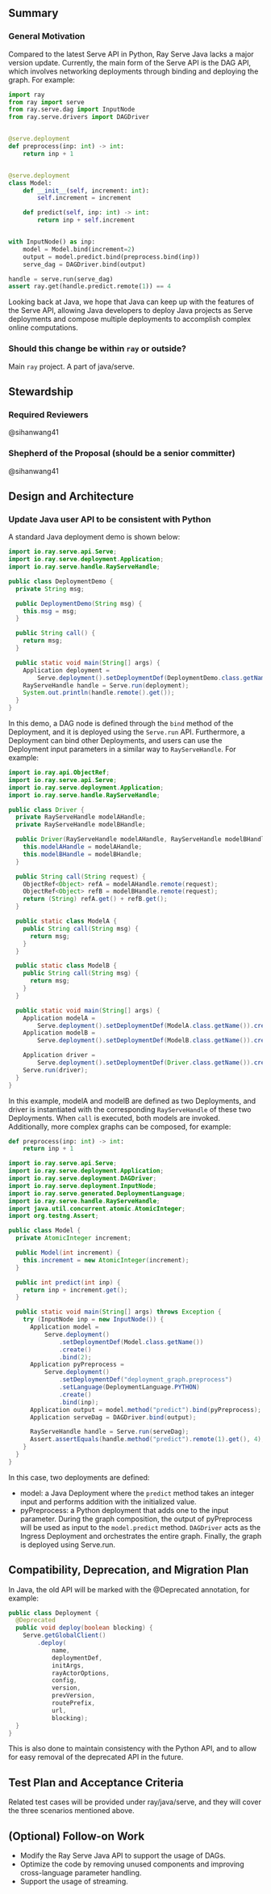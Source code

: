 ## Summary
### General Motivation
Compared to the latest Serve API in Python, Ray Serve Java lacks a major version update. Currently, the main form of the Serve API is the DAG API, which involves networking deployments through binding and deploying the graph. For example:
```python
import ray
from ray import serve
from ray.serve.dag import InputNode
from ray.serve.drivers import DAGDriver


@serve.deployment
def preprocess(inp: int) -> int:
    return inp + 1


@serve.deployment
class Model:
    def __init__(self, increment: int):
        self.increment = increment

    def predict(self, inp: int) -> int:
        return inp + self.increment


with InputNode() as inp:
    model = Model.bind(increment=2)
    output = model.predict.bind(preprocess.bind(inp))
    serve_dag = DAGDriver.bind(output)

handle = serve.run(serve_dag)
assert ray.get(handle.predict.remote(1)) == 4

```
Looking back at Java, we hope that Java can keep up with the features of the Serve API, allowing Java developers to deploy Java projects as Serve deployments and compose multiple deployments to accomplish complex online computations.
### Should this change be within `ray` or outside?
Main `ray` project. A part of java/serve.
## Stewardship

### Required Reviewers
@sihanwang41

### Shepherd of the Proposal (should be a senior committer)
@sihanwang41

## Design and Architecture

### Update Java user API to be consistent with Python
A standard Java deployment demo is shown below:
```java
import io.ray.serve.api.Serve;
import io.ray.serve.deployment.Application;
import io.ray.serve.handle.RayServeHandle;

public class DeploymentDemo {
  private String msg;

  public DeploymentDemo(String msg) {
    this.msg = msg;
  }

  public String call() {
    return msg;
  }

  public static void main(String[] args) {
    Application deployment =
        Serve.deployment().setDeploymentDef(DeploymentDemo.class.getName()).create().bind();
    RayServeHandle handle = Serve.run(deployment);
    System.out.println(handle.remote().get());
  }
}

```
In this demo, a DAG node is defined through the `bind` method of the Deployment, and it is deployed using the `Serve.run` API.
Furthermore, a Deployment can bind other Deployments, and users can use the Deployment input parameters in a similar way to `RayServeHandle`. For example:
```java
import io.ray.api.ObjectRef;
import io.ray.serve.api.Serve;
import io.ray.serve.deployment.Application;
import io.ray.serve.handle.RayServeHandle;

public class Driver {
  private RayServeHandle modelAHandle;
  private RayServeHandle modelBHandle;

  public Driver(RayServeHandle modelAHandle, RayServeHandle modelBHandle) {
    this.modelAHandle = modelAHandle;
    this.modelBHandle = modelBHandle;
  }

  public String call(String request) {
    ObjectRef<Object> refA = modelAHandle.remote(request);
    ObjectRef<Object> refB = modelBHandle.remote(request);
    return (String) refA.get() + refB.get();
  }

  public static class ModelA {
    public String call(String msg) {
      return msg;
    }
  }

  public static class ModelB {
    public String call(String msg) {
      return msg;
    }
  }

  public static void main(String[] args) {
    Application modelA =
        Serve.deployment().setDeploymentDef(ModelA.class.getName()).create().bind();
    Application modelB =
        Serve.deployment().setDeploymentDef(ModelB.class.getName()).create().bind();

    Application driver =
        Serve.deployment().setDeploymentDef(Driver.class.getName()).create().bind(modelA, modelB);
    Serve.run(driver);
  }
}

```
In this example, modelA and modelB are defined as two Deployments, and driver is instantiated with the corresponding `RayServeHandle` of these two Deployments. When `call` is executed, both models are invoked. Additionally, more complex graphs can be composed, for example:
```python
def preprocess(inp: int) -> int:
    return inp + 1

```

```java
import io.ray.serve.api.Serve;
import io.ray.serve.deployment.Application;
import io.ray.serve.deployment.DAGDriver;
import io.ray.serve.deployment.InputNode;
import io.ray.serve.generated.DeploymentLanguage;
import io.ray.serve.handle.RayServeHandle;
import java.util.concurrent.atomic.AtomicInteger;
import org.testng.Assert;

public class Model {
  private AtomicInteger increment;

  public Model(int increment) {
    this.increment = new AtomicInteger(increment);
  }

  public int predict(int inp) {
    return inp + increment.get();
  }

  public static void main(String[] args) throws Exception {
    try (InputNode inp = new InputNode()) {
      Application model =
          Serve.deployment()
              .setDeploymentDef(Model.class.getName())
              .create()
              .bind(2);
      Application pyPreprocess =
          Serve.deployment()
              .setDeploymentDef("deployment_graph.preprocess")
              .setLanguage(DeploymentLanguage.PYTHON)
              .create()
              .bind(inp);
      Application output = model.method("predict").bind(pyPreprocess);
      Application serveDag = DAGDriver.bind(output);

      RayServeHandle handle = Serve.run(serveDag);
      Assert.assertEquals(handle.method("predict").remote(1).get(), 4);
    }
  }
}

```
In this case, two deployments are defined:
* model: a Java Deployment where the `predict` method takes an integer input and performs addition with the initialized value.
* pyPreprocess: a Python deployment that adds one to the input parameter.
During the graph composition, the output of pyPreprocess will be used as input to the `model.predict` method. `DAGDriver` acts as the Ingress Deployment and orchestrates the entire graph. Finally, the graph is deployed using Serve.run.
## Compatibility, Deprecation, and Migration Plan
In Java, the old API will be marked with the @Deprecated annotation, for example:
```java
public class Deployment {
  @Deprecated
  public void deploy(boolean blocking) {
    Serve.getGlobalClient()
        .deploy(
            name,
            deploymentDef,
            initArgs,
            rayActorOptions,
            config,
            version,
            prevVersion,
            routePrefix,
            url,
            blocking);
  }
}
```
This is also done to maintain consistency with the Python API, and to allow for easy removal of the deprecated API in the future.
## Test Plan and Acceptance Criteria
Related test cases will be provided under ray/java/serve, and they will cover the three scenarios mentioned above.
## (Optional) Follow-on Work
- Modify the Ray Serve Java API to support the usage of DAGs.
- Optimize the code by removing unused components and improving cross-language parameter handling.
- Support the usage of streaming.